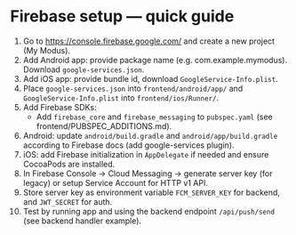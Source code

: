 
# Firebase setup — quick guide

1. Go to https://console.firebase.google.com/ and create a new project (My Modus).
2. Add Android app: provide package name (e.g. com.example.mymodus). Download `google-services.json`.
3. Add iOS app: provide bundle id, download `GoogleService-Info.plist`.
4. Place `google-services.json` into `frontend/android/app/` and `GoogleService-Info.plist` into `frontend/ios/Runner/`.
5. Add Firebase SDKs:
   - Add `firebase_core` and `firebase_messaging` to `pubspec.yaml` (see frontend/PUBSPEC_ADDITIONS.md).
6. Android: update `android/build.gradle` and `android/app/build.gradle` according to Firebase docs (add google-services plugin).
7. iOS: add Firebase initialization in `AppDelegate` if needed and ensure CocoaPods are installed.
8. In Firebase Console → Cloud Messaging → generate server key (for legacy) or setup Service Account for HTTP v1 API.
9. Store server key as environment variable `FCM_SERVER_KEY` for backend, and `JWT_SECRET` for auth.
10. Test by running app and using the backend endpoint `/api/push/send` (see backend handler example).
